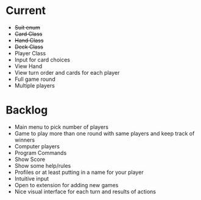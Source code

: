 # Current

* ~~Suit enum~~
* ~~Card Class~~
* ~~Hand Class~~
* ~~Deck Class~~
* Player Class
* Input for card choices
* View Hand
* View turn order and cards for each player
* Full game round
* Multiple players


# Backlog

* Main menu to pick number of players
* Game to play more than one round with same players and keep track of winners
* Computer players
* Program Commands
* Show Score
* Show some help/rules
* Profiles or at least putting in a name for your player
* Intuitive input
* Open to extension for adding new games
* Nice visual interface for each turn and results of actions
